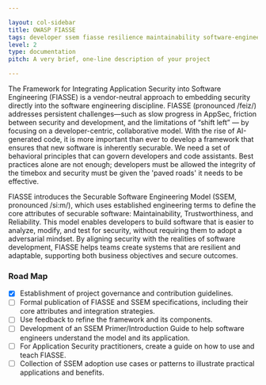 ```yaml
---

layout: col-sidebar
title: OWASP FIASSE
tags: developer ssem fiasse resilience maintainability software-engineering trustworthiness reliability
level: 2
type: documentation
pitch: A very brief, one-line description of your project

---
```


The Framework for Integrating Application Security into Software Engineering (FIASSE) is a vendor-neutral approach to embedding security directly into the software engineering discipline. FIASSE (pronounced /feiz/) addresses persistent challenges—such as slow progress in AppSec, friction between security and development, and the limitations of “shift left” — by focusing on a developer-centric, collaborative model. With the rise of AI-generated code, it is more important than ever to develop a framework that ensures that new software is inherently securable. We need a set of behavioral principles that can govern developers and code assistants. Best practices alone are not enough; developers must be allowed the integrity of the timebox and security must be given the 'paved roads' it needs to be effective.

FIASSE introduces the Securable Software Engineering Model (SSEM, pronounced /si:m/), which uses established engineering terms to define the core attributes of securable software: Maintainability, Trustworthiness, and Reliability. This model enables developers to build software that is easier to analyze, modify, and test for security, without requiring them to adopt a adversarial mindset. By aligning security with the realities of software development, FIASSE helps teams create systems that are resilient and adaptable, supporting both business objectives and secure outcomes.

### Road Map

- [x] Establishment of project governance and contribution guidelines.
- [ ] Formal publication of FIASSE and SSEM specifications, including their core attributes and integration strategies.
- [ ] Use feedback to refine the framework and its components.
- [ ] Development of an SSEM Primer/Introduction Guide to help software engineers understand the model and its application.
- [ ] For Application Security practitioners, create a guide on how to use and teach FIASSE.
- [ ] Collection of SSEM adoption use cases or patterns to illustrate practical applications and benefits.
